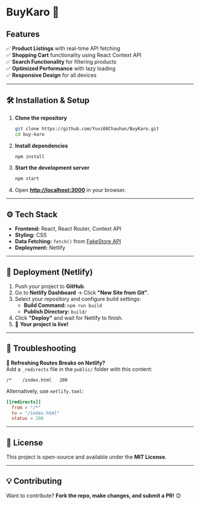 # **BuyKaro** 🚀  

## **Features**  
✅ **Product Listings** with real-time API fetching  
✅ **Shopping Cart** functionality using React Context API  
✅ **Search Functionality** for filtering products  
✅ **Optimized Performance** with lazy loading  
✅ **Responsive Design** for all devices  

---

## **🛠️ Installation & Setup**  
1. **Clone the repository**  
   ```sh
   git clone https://github.com/Yuvi00Chauhan/BuyKaro.git
   cd buy-karo
   ```
2. **Install dependencies**  
   ```sh
   npm install
   ```
3. **Start the development server**  
   ```sh
   npm start
   ```
4. Open **[http://localhost:3000](http://localhost:3000)** in your browser.

---

## **⚙️ Tech Stack**  
- **Frontend:** React, React Router, Context API  
- **Styling:** CSS  
- **Data Fetching:** `fetch()` from [FakeStore API](https://fakestoreapi.com/)  
- **Deployment:** Netlify  

---

## **🚀 Deployment (Netlify)**  
1. Push your project to **GitHub**.  
2. Go to **Netlify Dashboard** → Click **"New Site from Git"**.  
3. Select your repository and configure build settings:  
   - **Build Command:** `npm run build`  
   - **Publish Directory:** `build/`  
4. Click **"Deploy"** and wait for Netlify to finish.  
5. 🎉 **Your project is live!**  

---

## **🐞 Troubleshooting**  
**🔹 Refreshing Routes Breaks on Netlify?**  
Add a `_redirects` file in the `public/` folder with this content:  
```
/*    /index.html   200
```

Alternatively, use `netlify.toml`:  
```toml
[[redirects]]
  from = "/*"
  to = "/index.html"
  status = 200
```

---

## **📜 License**  
This project is open-source and available under the **MIT License**.

---

## **💡 Contributing**  
Want to contribute? **Fork the repo, make changes, and submit a PR!** 😊

